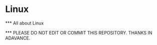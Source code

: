 # Linux

*** All about Linux

*** PLEASE DO NOT EDIT OR COMMIT THIS REPOSITORY. THANKS IN ADAVANCE.
